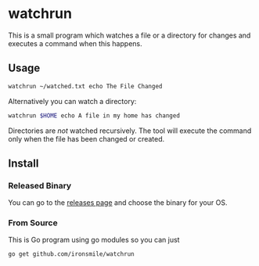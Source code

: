 # watchrun

This is a small program which watches a file or a directory for changes and executes
a command when this happens.

## Usage

```sh
watchrun ~/watched.txt echo The File Changed
```

Alternatively you can watch a directory:

```sh
watchrun $HOME echo A file in my home has changed 
```

Directories are *not* watched recursively. The tool will execute the command only when
the file has been changed or created.


## Install

### Released Binary

You can go to the [releases page](https://github.com/ironsmile/watchrun/releases) and choose the binary for your OS.

### From Source

This is Go program using go modules so you can just

```sh
go get github.com/ironsmile/watchrun
```
